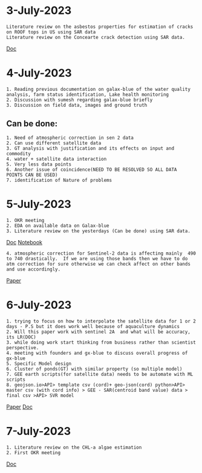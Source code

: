 # 3-July-2023
	Literature review on the asbestos properties for estimation of cracks on ROOF tops in US using SAR data
	Literature review on the Concearte crack detection using SAR data.
[Doc](Documents/PaperReviewForSAR_Rohit.docx)


# 4-July-2023
	1. Reading previous documentation on galax-blue of the water quality analysis, farm status identification, Lake health monitoring
	2. Discussion with sumesh regarding galax-blue briefly 
	3. Discussion on field data, images and ground truth
	
##  Can be done:
	1. Need of atmospheric correction in sen 2 data
	2. Can use different satellite data 
	3. GT analysis with justification and its effects on input and commodity 
	4. water + satellite data interaction
	5. Very less data points
	6. Another issue of coincidence(NEED TO BE RESOLVED SO ALL DATA  POINTS CAN BE USED)
	7. identification of Nature of problems
 
# 5-July-2023
  	1. OKR meeting
  	2. EDA on available data on Galax-blue 
	3. Literature review on the yesterdays (Can be done) using SAR data.
[Doc](Documents/EDAonGaBlue.docx)  [Notebook](Documents/trialANDerror.ipynb)

<!-- ## Nature of problem: -->
<!-- Less data + complex data +  -->
	4. atmospheric correction for Sentinel-2 data is affecting mainly  490 to 740 drastically.  If we are using those bands then we have to do atm correction for sure otherwise we can check affect on other bands and use accordingly.
[Paper](Documents/Sen2indepthATMCorrection.pdf)

# 6-July-2023
	1. trying to focus on how to interpolate the satellite data for 1 or 2 days - P.S but it does work well because of aquaculture dynamics 
	2. Will this paper work with sentinel 2A  and what will be accuracy, its LR(DOC)
	3. while doing work start thinking from business rather than scientist perspective.
	4. meeting with founders and gx-blue to discuss overall progress of gx-blue
	5. Specific Model design
    6. Cluster of ponds(GT) with similar property (so multiple model)
    7. GEE earth scripts(for satellite data) needs to be automate with ML scripts
    8. geojson.io>API> template csv (cord)+ geo-json(cord) python>API> master csv (with cord info) > GEE - SAR(centroid band value) data > final csv >API> SVR model
[Paper](https://www.notion.so/galaxeye-space/Algal-Bloom-4a2e664b457d46c287b0030f9abf845f)
[Doc](Documents/Chl-aLR.docx)

# 7-July-2023
	1. Literature review on the CHL-a algae estimation 
	2. First OKR meeting
[Doc](Documents/Chl-aLR.docx)